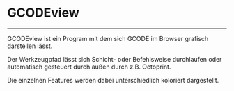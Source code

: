 # GCODEview
----

GCODEview ist ein Program mit dem sich GCODE im Browser grafisch darstellen lässt. 

Der Werkzeugpfad lässt sich Schicht- oder Befehlsweise durchlaufen oder automatisch gesteuert durch außen durch z.B.  Octoprint. 

Die einzelnen Features werden dabei unterschiedlich koloriert dargestellt. 
